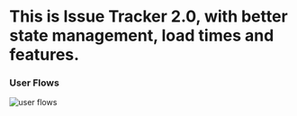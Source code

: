 <h1>This is Issue Tracker 2.0, with better state management, load times and features.</h1>
<h3>User Flows</h3>
<image src="https://github.com/user-attachments/assets/ee2f11be-ee9a-4c40-bd88-0240de73692f" alt="user flows"></image>

